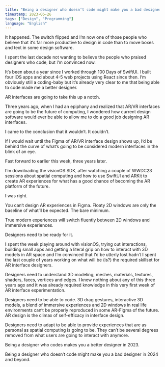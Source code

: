 ```yaml
---
title: "Being a designer who doesn‘t code might make you a bad designer in 2024 and forward"
timestamp: 2023-06-26
tags: ["Design", "Programming"]
language: "English"
---
```


It happened. The switch flipped and I‘m now one of those people who believe that it‘s far more productive to design in code than to move boxes and text in some design software.

I spent the last decade not wanting to believe the people who praised designers who code, but I‘m convinced now.

It‘s been about a year since I worked through 100 Days of SwiftUI. I built four iOS apps and about 4-5 web projects using React since then. I‘m obviously still a coding-baby but it‘s already very clear to me that being able to code made me a better designer.

AR interfaces are going to take this up a notch.

Three years ago, when I had an epiphany and realized that AR/VR interfaces are going to be the future of computing, I wondered how current design software would ever be able to allow me to do a good job designing AR interfaces.

I came to the conclusion that it wouldn‘t. It couldn’t.

If I would wait until the Figma of AR/VR interface design shows up, I‘d be behind the curve of what‘s going to be considered modern interfaces in the blink of an eye.

Fast forward to earlier this week, three years later.

I‘m downloading the visionOS SDK, after watching a couple of WWDC23 sessions about spatial computing and how to use SwiftUI and ARKit to create AR experiences for what has a good chance of becoming the AR platform of the future.

I was right.

You can‘t design AR experiences in Figma. Floaty 2D windows are only the baseline of what’ll be expected. The bare minimum.

True modern experiences will switch fluently between 2D windows and immersive experiences.

Designers need to be ready for it.

I spent the week playing around with visionOS, trying out interactions, building small apps and getting a literal grip on how to interact with 3D models in AR space and I‘m convinced that I‘d be utterly lost hadn‘t I spent the last couple of years working on what will be (is?) the required skillset for AR interface designers.

Designers need to understand 3D modeling, meshes, materials, textures, shaders, faces, vertices and edges. I knew nothing about any of this three years ago and it was already required knowledge in this very first week of AR interface experimentation.

Designers need to be able to code. 3D drag gestures, interactive 3D models, a blend of immersive experiences and 2D windows in real life environments can‘t be properly reproduced in some AR-Figma of the future. AR design is the climax of self-efficacy in interface design.

Designers need to adapt to be able to provide experiences that are as personal as spatial computing is going to be. They can’t be several degrees removed from what users are going to interact with anymore.

Being a designer who codes makes you a better designer in 2023.

Being a designer who doesn‘t code might make you a bad designer in 2024 and beyond.
